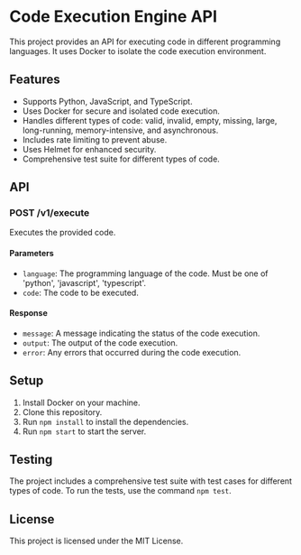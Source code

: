 # Code Execution Engine API

This project provides an API for executing code in different programming languages. It uses Docker to isolate the code execution environment.

## Features

- Supports Python, JavaScript, and TypeScript.
- Uses Docker for secure and isolated code execution.
- Handles different types of code: valid, invalid, empty, missing, large, long-running, memory-intensive, and asynchronous.
- Includes rate limiting to prevent abuse.
- Uses Helmet for enhanced security.
- Comprehensive test suite for different types of code.

## API

### POST /v1/execute

Executes the provided code.

#### Parameters

- `language`: The programming language of the code. Must be one of 'python', 'javascript', 'typescript'.
- `code`: The code to be executed.

#### Response

- `message`: A message indicating the status of the code execution.
- `output`: The output of the code execution.
- `error`: Any errors that occurred during the code execution.

## Setup

1. Install Docker on your machine.
2. Clone this repository.
3. Run `npm install` to install the dependencies.
4. Run `npm start` to start the server.

## Testing

The project includes a comprehensive test suite with test cases for different types of code. To run the tests, use the command `npm test`.

## License

This project is licensed under the MIT License.
